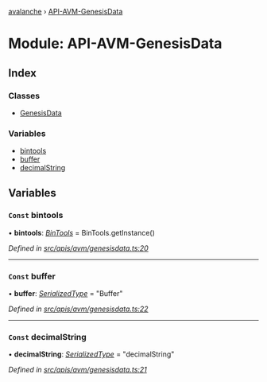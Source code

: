 [avalanche](../README.md) › [API-AVM-GenesisData](api_avm_genesisdata.md)

# Module: API-AVM-GenesisData

## Index

### Classes

* [GenesisData](../classes/api_avm_genesisdata.genesisdata.md)

### Variables

* [bintools](api_avm_genesisdata.md#const-bintools)
* [buffer](api_avm_genesisdata.md#const-buffer)
* [decimalString](api_avm_genesisdata.md#const-decimalstring)

## Variables

### `Const` bintools

• **bintools**: *[BinTools](../classes/utils_bintools.bintools.md)* = BinTools.getInstance()

*Defined in [src/apis/avm/genesisdata.ts:20](https://github.com/ava-labs/avalanchejs/blob/8033096/src/apis/avm/genesisdata.ts#L20)*

___

### `Const` buffer

• **buffer**: *[SerializedType](utils_serialization.md#serializedtype)* = "Buffer"

*Defined in [src/apis/avm/genesisdata.ts:22](https://github.com/ava-labs/avalanchejs/blob/8033096/src/apis/avm/genesisdata.ts#L22)*

___

### `Const` decimalString

• **decimalString**: *[SerializedType](utils_serialization.md#serializedtype)* = "decimalString"

*Defined in [src/apis/avm/genesisdata.ts:21](https://github.com/ava-labs/avalanchejs/blob/8033096/src/apis/avm/genesisdata.ts#L21)*
